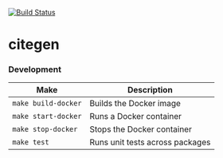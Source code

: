 [![Build Status](https://travis-ci.org/customcommander/citegen.svg?branch=master)](https://travis-ci.org/customcommander/citegen)

# citegen

### Development

Make                    | Description
------------------------|----------------------------------------------------------------
`make build-docker`     | Builds the Docker image
`make start-docker`     | Runs a Docker container
`make stop-docker`      | Stops the Docker container
`make test`             | Runs unit tests across packages
